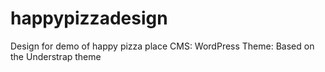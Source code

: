 # happypizzadesign
Design for demo of happy pizza place
CMS: WordPress
Theme: Based on the Understrap theme
